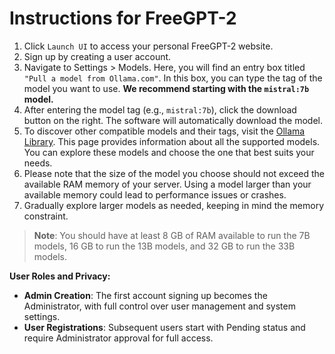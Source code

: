 # Instructions for FreeGPT-2

1. Click `Launch UI` to access your personal FreeGPT-2 website.
2. Sign up by creating a user account.
3. Navigate to Settings > Models. Here, you will find an entry box titled `"Pull a model from Ollama.com"`. In this box, you can type the tag of the model you want to use. **We recommend starting with the `mistral:7b` model.**
4. After entering the model tag (e.g., `mistral:7b`), click the download button on the right. The software will automatically download the model.
5. To discover other compatible models and their tags, visit the [Ollama Library](https://ollama.com/library). This page provides information about all the supported models. You can explore these models and choose the one that best suits your needs.
6. Please note that the size of the model you choose should not exceed the available RAM memory of your server. Using a model larger than your available memory could lead to performance issues or crashes.
7. Gradually explore larger models as needed, keeping in mind the memory constraint.

> **Note**: You should have at least 8 GB of RAM available to run the 7B models, 16 GB to run the 13B models, and 32 GB to run the 33B models.

**User Roles and Privacy:**

- **Admin Creation**: The first account signing up becomes the Administrator, with full control over user management and system settings.
- **User Registrations**: Subsequent users start with Pending status and require Administrator approval for full access.
